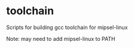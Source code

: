 toolchain
=========

Scripts for building gcc toolchain for mipsel-linux

Note: may need to add mipsel-linux to PATH

